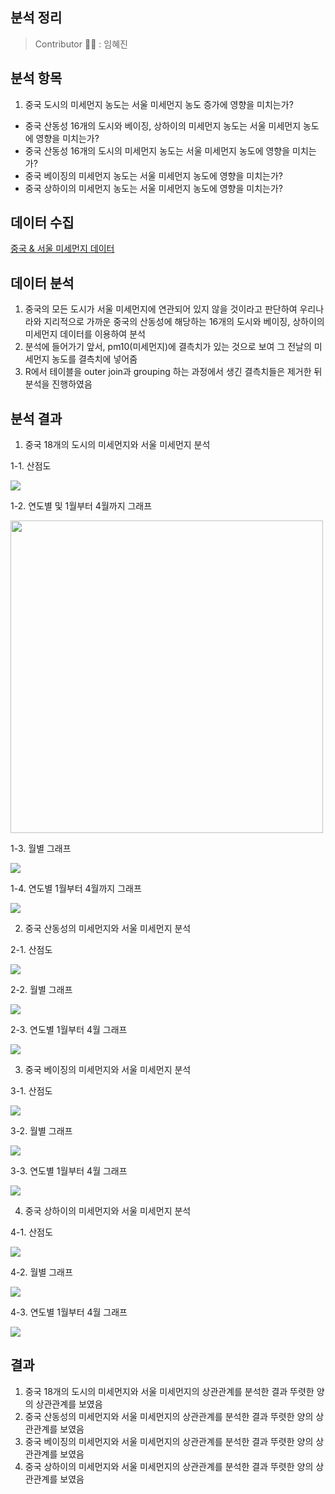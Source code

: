 분석 정리
------------------
> Contributor 👩‍💻 : 임혜진


분석 항목
-------------------
1. 중국 도시의 미세먼지 농도는 서울 미세먼지 농도 증가에 영향을 미치는가? 
  * 중국 산동성 16개의 도시와 베이징, 상하이의 미세먼지 농도는 서울 미세먼지 농도에 영향을 미치는가?
  * 중국 산동성 16개의 도시의 미세먼지 농도는 서울 미세먼지 농도에 영향을 미치는가?
  * 중국 베이징의 미세먼지 농도는 서울 미세먼지 농도에 영향을 미치는가?
  * 중국 상하이의 미세먼지 농도는 서울 미세먼지 농도에 영향을 미치는가?


데이터 수집
--------------------
[중국 & 서울 미세먼지 데이터](https://aqicn.org/data-platform/register/kr/)


데이터 분석
--------------------
1. 중국의 모든 도시가 서울 미세먼지에 연관되어 있지 않을 것이라고 판단하여 우리나라와 지리적으로 가까운 중국의 산동성에 해당하는 16개의 도시와 베이징, 상하이의 미세먼지 데이터를 이용하여 분석
2. 분석에 들어가기 앞서, pm10(미세먼지)에 결측치가 있는 것으로 보여 그 전날의 미세먼지 농도를 결측치에 넣어줌
3. R에서 테이블을 outer join과 grouping 하는 과정에서 생긴 결측치들은 제거한 뒤 분석을 진행하였음


분석 결과
---------------------
1. 중국 18개의 도시의 미세먼지와 서울 미세먼지 분석

1-1. 산점도
 
  <img src="./screenshot/graph between china and seoul/correlation graph between china and korea.png"> 

1-2. 연도별 및 1월부터 4월까지 그래프
 
  <img src="./screenshot/graph between china and seoul/graph between china and seoul since 2014.PNG" height = 500>
 
1-3. 월별 그래프
 
  <img src="./screenshot/graph between china and seoul/graph between china and seoul.PNG">
 
1-4. 연도별 1월부터 4월까지 그래프
 
  <img src="./screenshot/graph between china and seoul/graph between china and seoul from Jan to Apr.PNG">

2. 중국 산동성의 미세먼지와 서울 미세먼지 분석

2-1. 산점도
 
  <img src="./screenshot/graph between shandong and seoul/correlation graph between shandong and seoul.PNG">
 
2-2. 월별 그래프
 
  <img src="./screenshot/graph between shandong and seoul/graph between shandong and seoul.PNG">

2-3. 연도별 1월부터 4월 그래프
 
  <img src="./screenshot/graph between shandong and seoul/graph between shandong and seoul from Jan to Apr.PNG">

3. 중국 베이징의 미세먼지와 서울 미세먼지 분석

3-1. 산점도
 
  <img src="./screenshot/graph between beijing and seoul/correlation graph between beijing and seoul.PNG">

3-2. 월별 그래프
 
  <img src="./screenshot/graph between beijing and seoul/graph between beijing and seoul.PNG">

3-3. 연도별 1월부터 4월 그래프
 
  <img src="./screenshot/graph between beijing and seoul/graph between beijing and seoul from Jan to Apr.PNG">

4. 중국 상하이의 미세먼지와 서울 미세먼지 분석
 
4-1. 산점도
 
  <img src="./screenshot/graph between shanghai and seoul/correlation graph between shanghai and seoul.PNG">

4-2. 월별 그래프
 
  <img src="./screenshot/graph between shanghai and seoul/graph between shanghai and seoul.PNG">
 
4-3. 연도별 1월부터 4월 그래프
 
  <img src="./screenshot/graph between shanghai and seoul/graph between shanghai and seoul for Jan to Apr.PNG">


결과
------------------------
1. 중국 18개의 도시의 미세먼지와 서울 미세먼지의 상관관계를 분석한 결과 뚜렷한 양의 상관관계를 보였음
2. 중국 산동성의 미세먼지와 서울 미세먼지의 상관관계를 분석한 결과 뚜렷한 양의 상관관계를 보였음
3. 중국 베이징의 미세먼지와 서울 미세먼지의 상관관계를 분석한 결과 뚜렷한 양의 상관관계를 보였음
4. 중국 상하이의 미세먼지와 서울 미세먼지의 상관관계를 분석한 결과 뚜렷한 양의 상관관계를 보였음
